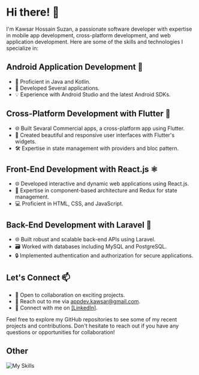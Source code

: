 # Hi there! 👋

I'm Kawsar Hossain Suzan, a passionate software developer with expertise in mobile app development, cross-platform development, and web application development. Here are some of the skills and technologies I specialize in:

## Android Application Development 📱

- 🌟 Proficient in Java and Kotlin.
- 🚀 Developed Several applications.
- 💡 Experience with Android Studio and the latest Android SDKs.

## Cross-Platform Development with Flutter 💙

- 🌐 Built Sevaral Commercial apps, a cross-platform app using Flutter.
- 🎨 Created beautiful and responsive user interfaces with Flutter's widgets.
- 🛠️ Expertise in state management with providers and bloc pattern.

## Front-End Development with React.js ⚛️

- 🌐 Developed interactive and dynamic web applications using React.js.
- 🎯 Expertise in component-based architecture and Redux for state management.
- 💻 Proficient in HTML, CSS, and JavaScript.

## Back-End Development with Laravel 🚀

- 🌐 Built robust and scalable back-end APIs using Laravel.
- 🗃️ Worked with databases including MySQL and PostgreSQL.
- 🔒 Implemented authentication and authorization for secure applications.

## Let's Connect 📫

- 👥 Open to collaboration on exciting projects.
- 📧 Reach out to me via appdev.kawsar@gmail.com.
- 💬 Connect with me on [[LinkedIn]](https://www.linkedin.com/in/khsuzan/).

Feel free to explore my GitHub repositories to see some of my recent projects and contributions. Don't hesitate to reach out if you have any questions or opportunities for collaboration!

## Other
![My Skills](https://skillicons.dev/icons?i=androidstudio,vscode,idea,kotlin,java,reactivex,dart,flutter,html,css,sass,js,ts,react,redux,nextjs,bootstrap,tailwind,materialui,nodejs,express,nestjs,php,laravel,sqlite,mysql,mongodb,git,github,gitlab,ae,xd,figma,ai,photoshop,blender&theme=light)

